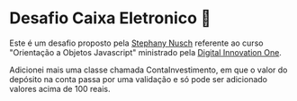 # Desafio Caixa Eletronico 🏧

Este é um desafio proposto pela [Stephany Nusch](https://github.com/stebsnusch) referente ao curso "Orientação a Objetos Javascript" ministrado pela [Digital Innovation One](https://digitalinnovation.one/). 

Adicionei mais uma classe chamada ContaInvestimento, em que o valor do depósito na conta passa por uma validação e só pode ser adicionado valores acima de 100 reais. 

